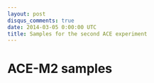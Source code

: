 ```yaml
---
layout: post
disqus_comments: true
date: 2014-03-05 0:00:00 UTC
title: Samples for the second ACE experiment
---
```


# ACE-M2 samples




